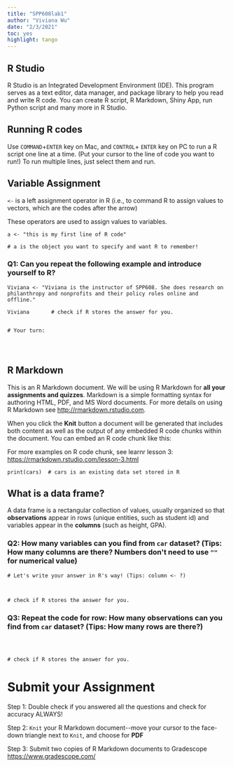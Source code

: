 ```yaml
---
title: "SPP608lab1"
author: "Viviana Wu"
date: "2/3/2021"
toc: yes
highlight: tango
---
```



## R Studio 

R Studio is an Integrated Development Environment (IDE). This program serves as a text editor, data manager, and package library to help you read and write R code. You can create R script, R Markdown, Shiny App, run Python script and many more in R Studio. 

## Running R codes  

Use  `COMMAND`+`ENTER` key on Mac, and `CONTROL`+ `ENTER` key on PC to run a R script one line at a time. 
(Put your cursor to the line of code you want to run!) To run multiple lines, just select them and run.

## Variable Assignment  

`<-` is a left assignment operator in R (i.e., to command R to assign values to vectors, which are the codes after the arrow)

These operators are used to assign values to variables.

```{r}
a <- "this is my first line of R code"

# a is the object you want to specify and want R to remember! 

```

### Q1: Can you repeat the following example and introduce yourself to R?

```{r}
Viviana <- "Viviana is the instructor of SPP608. She does research on philanthropy and nonprofits and their policy roles online and offline."  

Viviana       # check if R stores the answer for you.


# Your turn:




```

## R Markdown

This is an R Markdown document. We will be using R Markdown for **all your assignments and quizzes**. Markdown is a simple formatting syntax for authoring HTML, PDF, and MS Word documents. For more details on using R Markdown see <http://rmarkdown.rstudio.com>.

When you click the **Knit** button a document will be generated that includes both content as well as the output of any embedded R code chunks within the document. You can embed an R code chunk like this:

For more examples on R code chunk, see learnr lesson 3: <https://rmarkdown.rstudio.com/lesson-3.html>

```{r cars}
print(cars)  # cars is an existing data set stored in R

```
## What is a data frame?

A data frame is a rectangular collection of values, usually organized so that **observations** appear in rows (unique entities, such as student id) and variables appear in the **columns** (such as height, GPA). 

### Q2: How many variables can you find from `car` dataset? (Tips: How many columns are there? Numbers don't need to use `""` for numerical value)
```{r}
# Let's write your answer in R's way! (Tips: column <- ?)



# check if R stores the answer for you. 

```

### Q3: Repeat the code for row: How many observations can you find from `car` dataset? (Tips: How many rows are there?)

```{r}



# check if R stores the answer for you. 

```

# Submit your Assignment  

Step 1: Double check if you answered all the questions and check for accuracy ALWAYS!  

Step 2: `Knit` your R Markdown document--move your cursor to the face-down triangle next to `Knit`, and choose for **PDF**   

Step 3: Submit two copies of R Markdown documents to Gradescope <https://www.gradescope.com/>  
